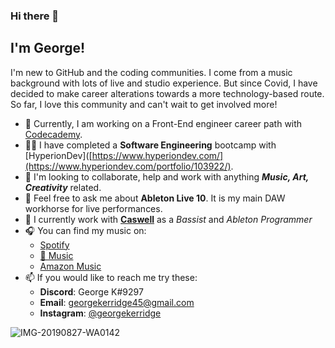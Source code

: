 ### Hi there 👋

<!--
**GKerridge4/GKerridge4** is a ✨ _special_ ✨ repository because its `README.md` (this file) appears on your GitHub profile.

Here are some ideas to get you started:

- 🔭 I’m currently working on ...
- 🌱 I’m currently learning ...
- 👯 I’m looking to collaborate on ...
- 🤔 I’m looking for help with ...
- 💬 Ask me about ...
- 📫 How to reach me: ...
- 😄 Pronouns: ...
- ⚡ Fun fact: ...
-->

## I'm George!

I'm new to GitHub and the coding communities. I come from a music background with lots of live and studio experience. But since Covid, I have decided to make career alterations towards a more technology-based route. So far, I love this community and can't wait to get involved more!

- 🔭 Currently, I am working on a Front-End engineer career path with [Codecademy](https://www.codecademy.com/).
- 💪🏻 I have completed a **Software Engineering** bootcamp with [HyperionDev]([https://www.hyperiondev.com/](https://www.hyperiondev.com/portfolio/103922/).
- 👯 I'm looking to collaborate, help and work with anything ***Music, Art, Creativity*** related.
- 💬 Feel free to ask me about **Ableton Live 10**. It is my main DAW workhorse for live performances.
- 🎸 I currently work with **[Caswell](https://www.instagram.com/caswellofficial/)** as a *Bassist* and *Ableton Programmer*
- 🎧 You can find my music on:
  - [Spotify](https://open.spotify.com/artist/2hUqIrqnRVDoIh3dzqgSLy?si=vSpSab92RVCrrUBqsGSLpQ)
  - [🍎 Music](https://music.apple.com/gb/artist/george-kerridge/1345932610)
  - [Amazon Music](https://music.amazon.co.uk/artists/B079M9ZYP4/george-kerridge?marketplaceId=A1F83G8C2ARO7P&musicTerritory=GB&ref=dm_sh_9H34AgcET3nBqwy4Ag8TaE6Vv)
- 📫 If you would like to reach me try these:
  - **Discord**: George K#9297
  - **Email**: georgekerridge45@gmail.com
  - **Instagram**: [@georgekerridge](https://www.instagram.com/georgekerridge)

![IMG-20190827-WA0142](https://user-images.githubusercontent.com/118997630/216376091-469fceef-95fb-43f3-a8a5-80244332b971.jpg)
